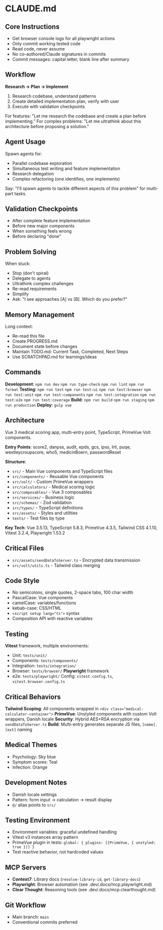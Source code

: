 # CLAUDE.md

## Core Instructions
- Get browser console logs for all playwright actions
- Only commit working tested code
- Read code, never assume
- No co-authored/Claude signatures in commits
- Commit messages: capital letter, blank line after summary

## Workflow
**Research → Plan → Implement**
1. Research codebase, understand patterns
2. Create detailed implementation plan, verify with user
3. Execute with validation checkpoints

For features: "Let me research the codebase and create a plan before implementing."
For complex problems: "Let me ultrathink about this architecture before proposing a solution."

## Agent Usage
Spawn agents for:
- Parallel codebase exploration
- Simultaneous test writing and feature implementation
- Research delegation
- Complex refactoring (one identifies, one implements)

Say: "I'll spawn agents to tackle different aspects of this problem" for multi-part tasks.

## Validation Checkpoints
- After complete feature implementation
- Before new major components
- When something feels wrong
- Before declaring "done"

## Problem Solving
When stuck:
- Stop (don't spiral)
- Delegate to agents
- Ultrathink complex challenges
- Re-read requirements
- Simplify
- Ask: "I see approaches [A] vs [B]. Which do you prefer?"

## Memory Management
Long context:
- Re-read this file
- Create PROGRESS.md
- Document state before changes
- Maintain TODO.md: Current Task, Completed, Next Steps
- Use SCRATCHPAD.md for learnings/ideas

## Commands
**Development**: `npm run dev` `npm run type-check` `npm run lint` `npm run format`
**Testing**: `npm run test` `npm run test:ui` `npm run test:browser` `npm run test:unit` `npm run test:components` `npm run test:integration` `npm run test:e2e` `npm run test:coverage`
**Build**: `npm run build` `npm run staging` `npm run production`
**Deploy**: `gulp vue`

## Architecture
Vue 3 medical scoring app, multi-entry point, TypeScript, PrimeVue Volt components.

**Entry Points**: score2, danpss, audit, epds, gcs, ipss, lrti, puqe, westleycroupscore, who5, medicinBoern, passwordReset

**Structure**:
- `src/` - Main Vue components and TypeScript files
- `src/components/` - Reusable Vue components
- `src/volt/` - Custom PrimeVue wrappers
- `src/calculators/` - Medical scoring logic
- `src/composables/` - Vue 3 composables
- `src/services/` - Business logic
- `src/schemas/` - Zod validation
- `src/types/` - TypeScript definitions
- `src/assets/` - Styles and utilities
- `tests/` - Test files by type

**Key Tech**: Vue 3.5.13, TypeScript 5.8.3, PrimeVue 4.3.5, Tailwind CSS 4.1.10, Vitest 3.2.4, Playwright 1.53.2

## Critical Files
- `src/assets/sendDataToServer.ts` - Encrypted data transmission
- `src/volt/utils.ts` - Tailwind class merging

## Code Style
- No semicolons, single quotes, 2-space tabs, 100 char width
- PascalCase: Vue components
- camelCase: variables/functions
- kebab-case: CSS/HTML
- `<script setup lang="ts">` syntax
- Composition API with reactive variables

## Testing
**Vitest** framework, multiple environments:
- Unit: `tests/unit/`
- Components: `tests/components/`
- Integration: `tests/integration/`
- Browser: `tests/browser/`
**Playwright** framework
- e2e: `tests/playwright/`
Config: `vitest.config.ts`, `vitest.browser.config.ts`

## Critical Behaviors
**Tailwind Scoping**: All components wrapped in `<div class="medical-calculator-container">`
**PrimeVue**: Unstyled components with custom Volt wrappers, Danish locale
**Security**: Hybrid AES+RSA encryption via `sendDataToServer.ts`
**Build**: Multi-entry generates separate JS files, `[name].[ext]` naming

## Medical Themes
- Psychology: Sky blue
- Symptom scores: Teal
- Infection: Orange

## Development Notes
- Danish locale settings
- Pattern: form input → calculation → result display
- `@/` alias points to `src/`

## Testing Environment
- Environment variables: graceful undefined handling
- Vitest v3 instances array pattern
- PrimeVue plugin in tests: `global: { plugins: [[PrimeVue, { unstyled: true }]] }`
- Test reactive behavior, not hardcoded values

## MCP Servers
- **Context7**: Library docs (`resolve-library-id`, `get-library-docs`)
- **Playwright**: Browser automation (see .dev/.docs/mcp.playwright.md)
- **Clear Thought**: Reasoning tools (see .dev/.docs/mcp.clearthought.md)

## Git Workflow
- Main branch: `main`
- Conventional commits preferred